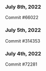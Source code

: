 ### July 8th, 2022

Commit #66022

### July 5th, 2022

Commit #314353


### July 4th, 2022

Commit #72281

